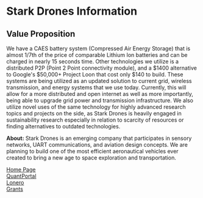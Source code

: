 # Stark Drones Information
## Value Proposition
We have a CAES battery system (Compressed Air Energy Storage) that is almost 1/7th of the price of comparable Lithium Ion batteries and can be charged in nearly 15 seconds time. Other technologies we utilize is a distributed P2P (Point 2 Point connectivity module), and a $1400 alternative to Google's $50,000+ Project Loon that cost only $140 to build. These systems are being utilized as an updated solution to current grid, wireless transmission, and energy systems that we use today. Currently, this will allow for a more distributed and open internet as well as more importantly, being able to upgrade grid power and transmission infrastructure. We also utilize novel uses of the same technology for highly advanced research topics and projects on the side, as Stark Drones is heavily engaged in sustainability research especially in relation to scarcity of resources or finding alternatives to outdated technologies.

**About:** Stark Drones is an emerging company that participates in sensory networks, UART communications, and aviation design concepts. We are planning to build one of the most efficient aeronautical vehicles ever created to bring a new age to space exploration and transportation. 

[Home Page](http://starkdrones.com)  
[QuantPortal](https://aiqaunt.co)  
[Lonero](https://lonero.org)  
[Grants]()
